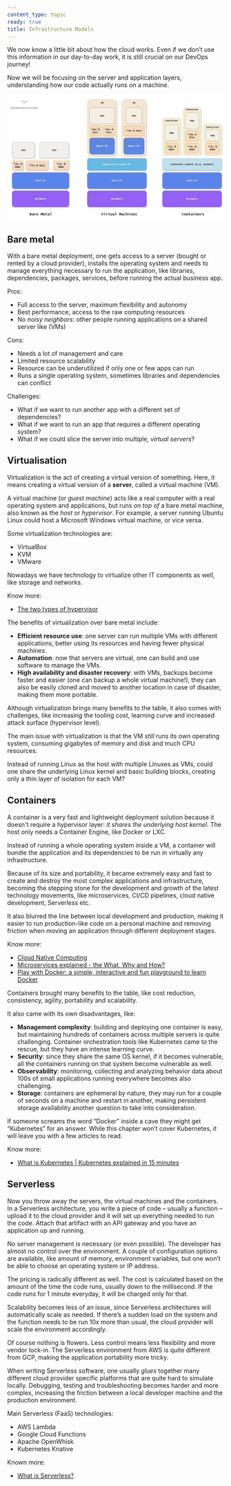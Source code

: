```yaml
---
content_type: topic
ready: true
title: Infrastructure Models
---
```


We now know a little bit about how the cloud works. Even if we don’t use this information in our day-to-day work, it is still crucial on our DevOps journey!

Now we will be focusing on the server and application layers, understanding how our code actually runs on a machine.

![](infrastructure-models.webp)

## Bare metal
With a bare metal deployment, one gets access to a server (bought or rented by a cloud provider), installs the operating system and needs to manage everything necessary to run the application, like libraries, dependencies, packages, services, before running the actual business app.

Pros:  
- Full access to the server, maximum flexibility and autonomy  
- Best performance, access to the raw computing resources  
- No *noisy neighbors*: other people running applications on a shared server like (VMs)  

Cons:  
- Needs a lot of management and care  
- Limited resource scalability  
- Resource can be underutilized if only one or few apps can run  
- Runs a single operating system, sometimes libraries and dependencies can conflict  

Challenges:  
- What if we want to run another app with a different set of dependencies?  
- What if we want to run an app that requires a different operating system?  
- What if we could slice the server into multiple, *virtual servers*?  

## Virtualisation
Virtualization is the act of creating a virtual version of something. Here, it means creating a virtual version of a **server**, called a virtual machine (VM).

A virtual machine (or *guest machine*) acts like a real computer with a real operating system and applications, but runs *on top of* a bare metal machine, also known as the *host* or *hypervisor*. For example, a server running Ubuntu Linux could host a Microsoft Windows virtual machine, or vice versa.

Some virtualization technologies are:  
- VirtualBox  
- KVM  
- VMware  

Nowadays we have technology to virtualize other IT components as well, like storage and networks.

Know more:  
- [The two types of hypervisor](https://en.wikipedia.org/wiki/Hypervisor#Classification)  

The benefits of virtualization over bare metal include:  
- **Efficient resource use**: one server can run multiple VMs with different applications, better using its resources and having fewer physical machines.  
- **Automation**: now that servers are virtual, one can build and use software to manage the VMs.  
- **High availability and disaster recovery**: with VMs, backups become faster and easier (one can backup a whole virtual machine!), they can also be easily cloned and moved to another location in case of disaster, making them more portable.  

Although virtualization brings many benefits to the table, it also comes with challenges, like increasing the tooling cost, learning curve and increased attack surface (hypervisor level).

The main issue with virtualization is that the VM *still* runs its own operating system, consuming gigabytes of memory and disk and much CPU resources.

Instead of running Linux as the host with multiple Linuxes as VMs, could one share the underlying Linux kernel and basic building blocks, creating only a thin layer of isolation for each VM?

## Containers
A container is a very fast and lightweight deployment solution because it doesn't require a hypervisor layer: *it shares the underlying host kernel*. The host only needs a Container Engine, like Docker or LXC.

Instead of running a whole operating system inside a VM, a container will bundle the application and its dependencies to be run in virtually any infrastructure.

Because of its size and portability, it became extremely easy and fast to create and destroy the most complex applications and infrastructure, becoming the stepping stone for the development and growth of the latest technology movements, like microservices, CI/CD pipelines, cloud native development, Serverless etc.

It also blurred the line between local development and production, making it easier to run production-like code on a personal machine and removing friction when moving an application through different deployment stages.

Know more:  
- [Cloud Native Computing](https://en.wikipedia.org/wiki/Cloud-native_computing)  
- [Microservices explained - the What, Why and How?](https://www.youtube.com/watch?v=rv4LlmLmVWk)  
- [Play with Docker: a simple, interactive and fun playground to learn Docker](https://labs.play-with-docker.com/)  

Containers brought many benefits to the table, like cost reduction, consistency, agility, portability and scalability.

It also came with its own disadvantages, like:  
- **Management complexity**: building and deploying one container is easy, but maintaining hundreds of containers across multiple servers is quite challenging. Container orchestration tools like Kubernetes came to the rescue, but they have an intense learning curve.  
- **Security**: since they share the same OS kernel, if it becomes vulnerable, all the containers running on that system become vulnerable as well.  
- **Observability**: monitoring, collecting and analyzing behavior data about 100s of small applications running everywhere becomes also challenging.  
- **Storage**: containers are ephemeral by nature, they may run for a couple of seconds on a machine and restart in another, making persistent storage availability another question to take into consideration.  

If someone screams the word “Docker” inside a cave they might get “Kubernetes” for an answer. While this chapter won’t cover Kubernetes, it will leave you with a few articles to read.

Know more:  
- [What is Kubernetes | Kubernetes explained in 15 minutes](https://www.youtube.com/watch?v=VnvRFRk_51k)

## Serverless
Now you throw away the servers, the virtual machines and the containers. In a Serverless architecture, you write a piece of code – usually a function – upload it to the cloud provider and it will set up everything needed to run the code. Attach that artifact with an API gateway and you have an application up and running.

No server management is necessary (or even possible). The developer has almost no control over the environment. A couple of configuration options are available, like amount of memory, environment variables, but one won’t be able to choose an operating system or IP address.

The pricing is radically different as well. The cost is calculated based on the amount of the time the code runs, usually down to the millisecond. If the code runs for 1 minute everyday, it will be charged only for that.

Scalability becomes less of an issue, since Serverless architectures will automatically scale as needed. If there’s a sudden load on the system and the function needs to be run 10x more than usual, the cloud provider will scale the environment accordingly.

Of course nothing is flowers. Less control means less flexibility and more vendor lock-in. The Serverless environment from AWS is quite different from GCP, making the application portability more tricky.

When writing Serverless software, one usually *glues* together many different cloud provider specific platforms that are quite hard to simulate locally. Debugging, testing and troubleshooting becomes harder and more complex, increasing the friction between a local developer machine and the production environment.

Main Serverless (FaaS) technologies:  
- AWS Lambda  
- Google Cloud Functions  
- Apache OpenWhisk  
- Kubernetes Knative  

Known more:  
- [What is Serverless?](https://www.youtube.com/watch?v=vxJobGtqKVM)